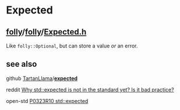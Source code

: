 # Expected



## [folly](https://github.com/facebook/folly)/[folly](https://github.com/facebook/folly/tree/main/folly)/[**Expected.h**](https://github.com/facebook/folly/blob/main/folly/Expected.h)



Like `folly::Optional`, but can store a value *or* an error.



## see also

github [TartanLlama](https://github.com/TartanLlama)/**[expected](https://github.com/TartanLlama/expected)**

reddit [Why std::expected is not in the standard yet? Is it bad practice?](https://www.reddit.com/r/cpp/comments/c75ipk/why_stdexpected_is_not_in_the_standard_yet_is_it/)

open-std [P0323R10 std::expected](http://www.open-std.org/jtc1/sc22/wg21/docs/papers/2021/p0323r10.html)

